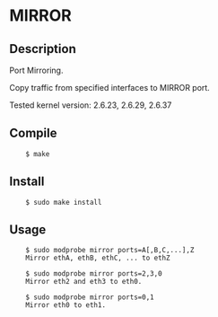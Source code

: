 # MIRROR

## Description

Port Mirroring.

Copy traffic from specified interfaces to MIRROR port.

Tested kernel version: 2.6.23, 2.6.29, 2.6.37

## Compile

        $ make

## Install

        $ sudo make install

## Usage

        $ sudo modprobe mirror ports=A[,B,C,...],Z
        Mirror ethA, ethB, ethC, ... to ethZ

        $ sudo modprobe mirror ports=2,3,0
        Mirror eth2 and eth3 to eth0.

        $ sudo modprobe mirror ports=0,1
        Mirror eth0 to eth1.
